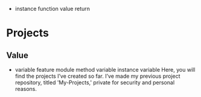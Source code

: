 - instance function value return
# Projects
## Value
- variable feature module method variable instance variable
Here, you will find the projects I’ve created so far. I’ve made my previous project repository, titled 'My-Projects,' private for security and personal reasons.
